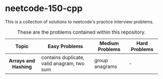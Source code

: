 # neetcode-150-cpp
This is a collection of solutions to neetcode's practice interview problems.

<table>
  <caption>
    These are the problems contained within this repository.
  </caption>
  <thead>
    <tr>
      <th scope="col">
        Topic
      </th>
      <th scope="col">
        Easy Problems
      </th>
      <th scope="col">
        Medium Problems
      </th>
      <th scope="col">
        Hard Problems
      </th>
    </tr>
  </thead>
  
  <body>
    <tr>
      <th scope="row">
        Arrays and Hashing
      </th>
      <td scope="row">
        contains duplicate, valid anagram, two sum
      </td>
      <td scope="row">
        group anagrams
      </td>
      <td scope="row">
        -
      </td>
    </tr>
  </body>
</table>
